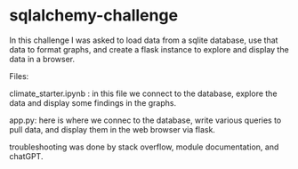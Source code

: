 # sqlalchemy-challenge

In this challenge I was asked to load data from a sqlite database, use that data to format graphs, and create a flask instance to explore and display the data in a browser.

Files:

climate_starter.ipynb : in this file we connect to the database, explore the data and display some findings in the graphs.

app.py: here is where we connec to the database, write various queries to pull data, and display them in the web browser via flask.

troubleshooting was done by stack overflow, module documentation, and chatGPT.
